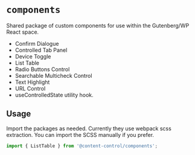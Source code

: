 # `components`

Shared package of custom components for use within the Gutenberg/WP React space.

- Confirm Dialogue
- Controlled Tab Panel
- Device Toggle
- List Table
- Radio Buttons Control
- Searchable Multicheck Control
- Text Highlight
- URL Control
- useControlledState utility hook.

## Usage

Import the packages as needed. Currently they use webpack scss extraction. You can import the SCSS manually if you prefer.

```js
import { ListTable } from '@content-control/components';
```
